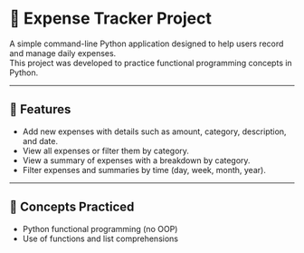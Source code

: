 # 💸 Expense Tracker Project

A simple command-line Python application designed to help users record and manage daily expenses.  
This project was developed to practice functional programming concepts in Python.

---

## 🚀 Features

- Add new expenses with details such as amount, category, description, and date.
- View all expenses or filter them by category.
- View a summary of expenses with a breakdown by category.
- Filter expenses and summaries by time (day, week, month, year). 

---

## 🧠 Concepts Practiced

- Python functional programming (no OOP)  
- Use of functions and list comprehensions
